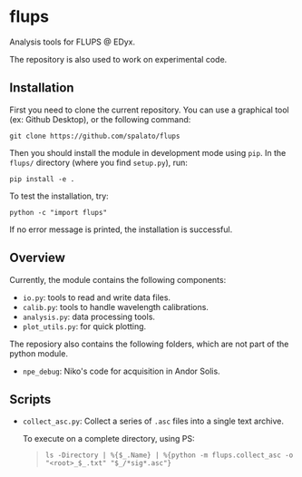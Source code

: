 # flups
Analysis tools for FLUPS @ EDyx. 

The repository is also used to work on experimental code.

## Installation

First you need to clone the current repository. You can use a graphical tool (ex: Github Desktop), or the following command:
```
git clone https://github.com/spalato/flups
```

Then you should install the module in development mode using `pip`. In the `flups/` directory (where you find `setup.py`), run:
```
pip install -e .
```

To test the installation, try:
```
python -c "import flups"
```
If no error message is printed, the installation is successful.

## Overview

Currently, the module contains the following components:
- `io.py`: tools to read and write data files.
- `calib.py`: tools to handle wavelength calibrations.
- `analysis.py`: data processing tools.
- `plot_utils.py`: for quick plotting.


The reposiory also contains the following folders, which are not part of the
python module.
- `npe_debug`: Niko's code for acquisition in Andor Solis.

## Scripts
- `collect_asc.py`: Collect a series of `.asc` files into a single text archive.

  To execute on a complete directory, using PS: 
  > `ls -Directory | %{$_.Name} | %{python -m flups.collect_asc -o "<root>_$_.txt" "$_/*sig*.asc"}`
